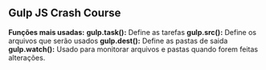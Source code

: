 ## Gulp JS Crash Course
**Funções mais usadas:**
**gulp.task():** Define as tarefas
**gulp.src():** Define os arquivos que serão usados
**gulp.dest():** Define as pastas de saida 
**gulp.watch():** Usado para monitorar arquivos e pastas quando forem feitas alterações.